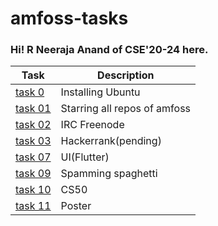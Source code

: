 # amfoss-tasks
### Hi! R Neeraja Anand of CSE'20-24  here.
Task | Description |
| --- | --- |
| <a href="https://github.com/TheNeerajaAnand/amfoss-tasks/tree/main/task%2000">task 0</a> | Installing Ubuntu |
| <a href="https://github.com/TheNeerajaAnand/amfoss-tasks/tree/main/task%2001">task 01</a> | Starring all repos of amfoss |
| <a href="https://github.com/TheNeerajaAnand/amfoss-tasks/tree/main/task%2002">task 02</a> | IRC Freenode |
| <a href="https://github.com/TheNeerajaAnand/amfoss-tasks/tree/main/task%2003">task 03</a> |Hackerrank(pending)|
| <a href="https://github.com/TheNeerajaAnand/amfoss-tasks/tree/main/task%2007">task 07</a> | UI(Flutter)  |
| <a href="https://github.com/TheNeerajaAnand/amfoss-tasks/tree/main/task%2009">task 09</a> | Spamming spaghetti  |
| <a href="https://github.com/TheNeerajaAnand/amfoss-tasks/tree/main/task%2010">task 10</a> | CS50 |
| <a href="https://github.com/TheNeerajaAnand/amfoss-tasks/tree/main/task%2011">task 11</a> | Poster |
